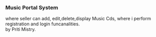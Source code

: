 <h3>Music Portal System</h3>
where seller can add, edit,delete,display Music Cds,
where i perform registration and login funcanalities. 
<br/>
by Priti Mistry.
